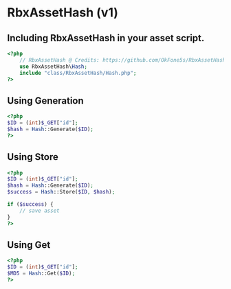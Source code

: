 # RbxAssetHash (v1)

## Including RbxAssetHash in your asset script.

```php
<?php
    // RbxAssetHash @ Credits: https://github.com/OkFone5s/RbxAssetHash
    use RbxAssetHash\Hash;
    include "class/RbxAssetHash/Hash.php";
?>
```

## Using Generation

```php
<?php
$ID = (int)$_GET["id"];
$hash = Hash::Generate($ID);
?>
```

## Using Store

```php
<?php
$ID = (int)$_GET["id"];
$hash = Hash::Generate($ID);
$success = Hash::Store($ID, $hash);

if ($success) {
    // save asset
}
?>
```

## Using Get

```php
<?php
$ID = (int)$_GET["id"];
$MD5 = Hash::Get($ID);
?>
```
